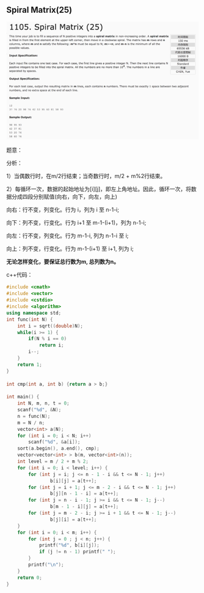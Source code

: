 ## Spiral Matrix(25)

![1105](image/1105.png)

题意：

分析：

1）当偶数行时，在m/2行结束；当奇数行时，m/2 + m%2行结束。

2）每循环一次，数据的起始地址为[i][j]，即左上角地址。因此，循环一次，将数据分成四段分别赋值(向右，向下，向左，向上)

向右：行不变，列变化。行为 i，列为 i 至 n-1-i;

向下：列不变，行变化。行为 i+1 至 m-1-(i+1)，列为 n-1-i;

向左：行不变，列变化。行为 m-1-i, 列为 n-1-i 至 i;

向上：列不变，行变化。行为 m-1-(i+1) 至 i+1, 列为 i;

**无论怎样变化，要保证总行数为m, 总列数为n。**

c++代码：

```c++
#include <cmath>
#include <vector>
#include <cstdio>
#include <algorithm>
using namespace std;
int func(int N) {
    int i = sqrt((double)N);
    while(i >= 1) {
        if(N % i == 0)
            return i;
        i--;
    }
    return 1;
}

int cmp(int a, int b) {return a > b;}

int main() {
    int N, m, n, t = 0;
    scanf("%d", &N);
    n = func(N);
    m = N / n;
    vector<int> a(N);
    for (int i = 0; i < N; i++)
        scanf("%d", &a[i]);
    sort(a.begin(), a.end(), cmp);
    vector<vector<int> > b(m, vector<int>(n));
    int level = m / 2 + m % 2;
    for (int i = 0; i < level; i++) {
        for (int j = i; j <= n - 1 - i && t <= N - 1; j++)
                b[i][j] = a[t++];
        for (int j = i + 1; j <= m - 2 - i && t <= N - 1; j++)
                b[j][n - 1 - i] = a[t++];
        for (int j = n - i - 1; j >= i && t <= N - 1; j--)
                b[m - 1 - i][j] = a[t++];
        for (int j = m - 2 - i; j >= i + 1 && t <= N - 1; j--)
                b[j][i] = a[t++];
    }
    for (int i = 0; i < m; i++) {
        for (int j = 0 ; j < n; j++) {
            printf("%d", b[i][j]);
            if (j != n - 1) printf(" ");
        }
        printf("\n");
    }
    return 0;
}
```

